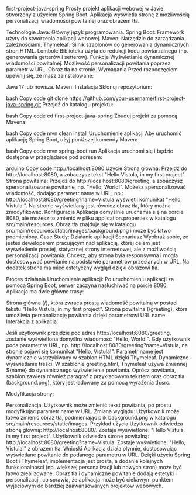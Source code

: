first-project-java-spring
Prosty projekt aplikacji webowej w Javie, stworzony z użyciem Spring Boot. Aplikacja wyświetla stronę z możliwością personalizacji wiadomości powitalnej oraz obrazem tła.

Technologie
Java: Główny język programowania.
Spring Boot: Framework użyty do stworzenia aplikacji webowej.
Maven: Narzędzie do zarządzania zależnościami.
Thymeleaf: Silnik szablonów do generowania dynamicznych stron HTML.
Lombok: Biblioteka użyta do redukcji kodu powtarzalnego (np. generowania getterów i setterów).
Funkcje
Wyświetlanie dynamicznej wiadomości powitalnej.
Możliwość personalizacji powitania poprzez parametr w URL.
Obraz tła na stronie.
Wymagania
Przed rozpoczęciem upewnij się, że masz zainstalowane:

Java 17 lub nowsza.
Maven.
Instalacja
Sklonuj repozytorium:

bash
Copy code
git clone https://github.com/your-username/first-project-java-spring.git
Przejdź do katalogu projektu:

bash
Copy code
cd first-project-java-spring
Zbuduj projekt za pomocą Mavena:

bash
Copy code
mvn clean install
Uruchomienie aplikacji
Aby uruchomić aplikację Spring Boot, użyj poniższej komendy Maven:

bash
Copy code
mvn spring-boot:run
Aplikacja uruchomi się i będzie dostępna w przeglądarce pod adresem:

arduino
Copy code
http://localhost:8080
Użycie
Strona główna: Przejdź do http://localhost:8080, a zobaczysz tekst "Hello Vistula, in my first project".
Strona powitalna: Przejdź do http://localhost:8080/greeting, a zobaczysz spersonalizowane powitanie, np. "Hello, World!".
Możesz spersonalizować wiadomość, dodając parametr name w URL, np.:
http://localhost:8080/greeting?name=Vistula wyświetli komunikat "Hello, Vistula!".
Na stronie wyświetlany jest również obraz tła, który można zmodyfikować.
Konfiguracja
Aplikacja domyślnie uruchamia się na porcie 8080, ale możesz to zmienić w pliku application.properties w katalogu src/main/resources.
Obraz tła znajduje się w katalogu src/main/resources/static/images/background.png i może być łatwo podmieniony.
Case Study: Działanie aplikacji
Scenariusz
Wyobraź sobie, że jesteś deweloperem pracującym nad aplikacją, której celem jest wyświetlenie prostej, statycznej strony internetowej, ale z możliwością personalizacji powitania. Chcesz, aby strona była responsywna i mogła dostosowywać powitanie na podstawie parametrów przesłanych w URL. Na dodatek strona ma mieć estetyczny wygląd dzięki obrazowi tła.

Proces działania
Uruchomienie aplikacji: Po uruchomieniu aplikacji za pomocą Spring Boot, serwer zaczyna nasłuchiwać na porcie 8080. Aplikacja ma dwie główne trasy:

Strona główna (/), która zwraca prostą wiadomość powitalną w postaci tekstu "Hello Vistula, in my first project".
Strona powitalna (/greeting), która umożliwia personalizację powitania dzięki parametrowi URL name.
Interakcja z aplikacją:

Jeśli użytkownik przejdzie pod adres http://localhost:8080/greeting, zostanie wyświetlona domyślna wiadomość "Hello, World!".
Gdy użytkownik poda parametr w URL, np. http://localhost:8080/greeting?name=Vistula, na stronie pojawi się komunikat "Hello, Vistula!". Parametr name jest dynamicznie wstrzykiwany w szablon HTML dzięki Thymeleaf.
Dynamiczne wyświetlanie treści: W szablonie greeting.html, Thymeleaf używa zmiennej ${name} do dynamicznego wyświetlenia powitania. Oprócz powitania, szablon zawiera również paragraf z przykładowym tekstem oraz obraz tła (background.png), który jest ładowany za pomocą wyrażenia th:src.

Modyfikacja strony:

Personalizacja: Użytkownik może zmienić tekst powitania, po prostu modyfikując parametr name w URL.
Zmiana wyglądu: Użytkownik może łatwo zmienić obraz tła, podmieniając plik background.png w katalogu src/main/resources/static/images.
Przykład użycia
Użytkownik odwiedza stronę główną: http://localhost:8080/.
Zostaje wyświetlone: "Hello Vistula, in my first project".
Użytkownik odwiedza stronę powitalną: http://localhost:8080/greeting?name=Vistula.
Zostaje wyświetlone: "Hello, Vistula!" z obrazem tła.
Wnioski
Aplikacja działa płynnie, dostosowując wyświetlane powitanie do podanego parametru w URL. Dzięki użyciu Spring Boot i Thymeleaf, implementacja jest prosta, a dodanie kolejnych funkcjonalności (np. większej personalizacji lub nowych stron) może być łatwo zrealizowane. Obraz tła i dynamiczne powitanie dodają estetyki i personalizacji, co sprawia, że aplikacja może być ciekawym punktem wyjściowym do bardziej zaawansowanych projektów webowych.

